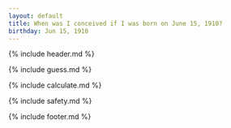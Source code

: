 ```yaml
---
layout: default
title: When was I conceived if I was born on June 15, 1910?
birthday: Jun 15, 1910
---
```


{% include header.md %}

{% include guess.md %}

{% include calculate.md %}

{% include safety.md %}

{% include footer.md %}



